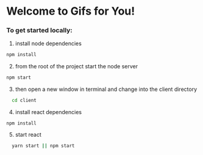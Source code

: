 # Welcome to Gifs for You!

### To get started locally:
1. install node dependencies
```bash
npm install
```

2. from the root of the project start the node server
```bash
npm start
```

3. then open a new window in terminal and change into the client directory
```bash
  cd client
```

4. install react dependencies
```
npm install
```

5. start react
```bash
  yarn start || npm start
```
